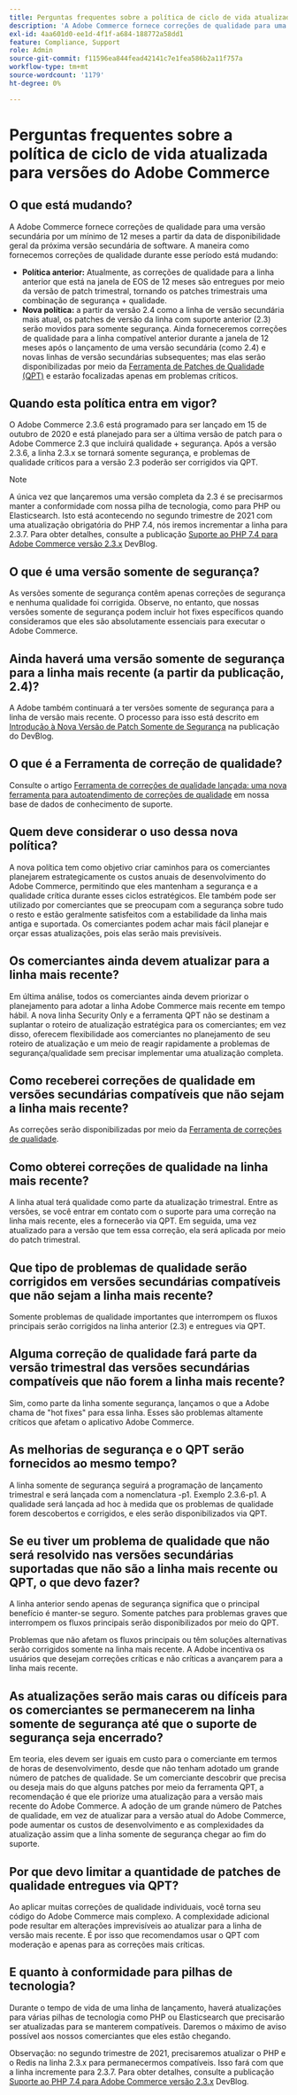 ```yaml
---
title: Perguntas frequentes sobre a política de ciclo de vida atualizada para versões do Adobe Commerce
description: 'A Adobe Commerce fornece correções de qualidade para uma versão secundária por um mínimo de 12 meses a partir da data de disponibilidade geral da próxima versão secundária de software. A maneira como fornecemos correções de qualidade durante esse período está mudando:'
exl-id: 4aa601d0-ee1d-4f1f-a684-188772a58dd1
feature: Compliance, Support
role: Admin
source-git-commit: f11596ea844fead42141c7e1fea586b2a11f757a
workflow-type: tm+mt
source-wordcount: '1179'
ht-degree: 0%

---
```


# Perguntas frequentes sobre a política de ciclo de vida atualizada para versões do Adobe Commerce

## O que está mudando?

A Adobe Commerce fornece correções de qualidade para uma versão secundária por um mínimo de 12 meses a partir da data de disponibilidade geral da próxima versão secundária de software. A maneira como fornecemos correções de qualidade durante esse período está mudando:

* **Política anterior:** Atualmente, as correções de qualidade para a linha anterior que está na janela de EOS de 12 meses são entregues por meio da versão de patch trimestral, tornando os patches trimestrais uma combinação de segurança + qualidade.
* **Nova política:** a partir da versão 2.4 como a linha de versão secundária mais atual, os patches de versão da linha com suporte anterior (2.3) serão movidos para somente segurança. Ainda forneceremos correções de qualidade para a linha compatível anterior durante a janela de 12 meses após o lançamento de uma versão secundária (como 2.4) e novas linhas de versão secundárias subsequentes; mas elas serão disponibilizadas por meio da [Ferramenta de Patches de Qualidade (QPT)](https://experienceleague.adobe.com/en/docs/commerce-operations/tools/quality-patches-tool/quality-patches-tool-to-self-serve-quality-patches) e estarão focalizadas apenas em problemas críticos.

## Quando esta política entra em vigor?

O Adobe Commerce 2.3.6 está programado para ser lançado em 15 de outubro de 2020 e está planejado para ser a última versão de patch para o Adobe Commerce 2.3 que incluirá qualidade + segurança. Após a versão 2.3.6, a linha 2.3.x se tornará somente segurança, e problemas de qualidade críticos para a versão 2.3 poderão ser corrigidos via QPT.

>[!NOTE]
>
>A única vez que lançaremos uma versão completa da 2.3 é se precisarmos manter a conformidade com nossa pilha de tecnologia, como para PHP ou Elasticsearch. Isto está acontecendo no segundo trimestre de 2021 com uma atualização obrigatória do PHP 7.4, nós iremos incrementar a linha para 2.3.7. Para obter detalhes, consulte a publicação [Suporte ao PHP 7.4 para Adobe Commerce versão 2.3.x](https://community.magento.com/t5/Magento-DevBlog/PHP-7-4-support-for-Magento-2-3-x-release-line/ba-p/458946) DevBlog.

## O que é uma versão somente de segurança?

As versões somente de segurança contêm apenas correções de segurança e nenhuma qualidade foi corrigida. Observe, no entanto, que nossas versões somente de segurança podem incluir hot fixes específicos quando consideramos que eles são absolutamente essenciais para executar o Adobe Commerce.

## Ainda haverá uma versão somente de segurança para a linha mais recente (a partir da publicação, 2.4)?

A Adobe também continuará a ter versões somente de segurança para a linha de versão mais recente. O processo para isso está descrito em [Introdução à Nova Versão de Patch Somente de Segurança](https://community.magento.com/t5/Magento-DevBlog/Introducing-the-New-Security-only-Patch-Release/ba-p/141287) na publicação do DevBlog.

## O que é a Ferramenta de correção de qualidade?

Consulte o artigo [Ferramenta de correções de qualidade lançada: uma nova ferramenta para autoatendimento de correções de qualidade](https://experienceleague.adobe.com/en/docs/commerce-operations/tools/quality-patches-tool/quality-patches-tool-to-self-serve-quality-patches) em nossa base de dados de conhecimento de suporte.

## Quem deve considerar o uso dessa nova política?

A nova política tem como objetivo criar caminhos para os comerciantes planejarem estrategicamente os custos anuais de desenvolvimento do Adobe Commerce, permitindo que eles mantenham a segurança e a qualidade crítica durante esses ciclos estratégicos. Ele também pode ser utilizado por comerciantes que se preocupam com a segurança sobre tudo o resto e estão geralmente satisfeitos com a estabilidade da linha mais antiga e suportada. Os comerciantes podem achar mais fácil planejar e orçar essas atualizações, pois elas serão mais previsíveis.

## Os comerciantes ainda devem atualizar para a linha mais recente?

Em última análise, todos os comerciantes ainda devem priorizar o planejamento para adotar a linha Adobe Commerce mais recente em tempo hábil. A nova linha Security Only e a ferramenta QPT não se destinam a suplantar o roteiro de atualização estratégica para os comerciantes; em vez disso, oferecem flexibilidade aos comerciantes no planejamento de seu roteiro de atualização e um meio de reagir rapidamente a problemas de segurança/qualidade sem precisar implementar uma atualização completa.

## Como receberei correções de qualidade em versões secundárias compatíveis que não sejam a linha mais recente?

As correções serão disponibilizadas por meio da [Ferramenta de correções de qualidade](https://experienceleague.adobe.com/en/docs/commerce-operations/tools/quality-patches-tool/quality-patches-tool-to-self-serve-quality-patches).

## Como obterei correções de qualidade na linha mais recente?

A linha atual terá qualidade como parte da atualização trimestral. Entre as versões, se você entrar em contato com o suporte para uma correção na linha mais recente, eles a fornecerão via QPT. Em seguida, uma vez atualizado para a versão que tem essa correção, ela será aplicada por meio do patch trimestral.

## Que tipo de problemas de qualidade serão corrigidos em versões secundárias compatíveis que não sejam a linha mais recente?

Somente problemas de qualidade importantes que interrompem os fluxos principais serão corrigidos na linha anterior (2.3) e entregues via QPT.

## Alguma correção de qualidade fará parte da versão trimestral das versões secundárias compatíveis que não forem a linha mais recente?

Sim, como parte da linha somente segurança, lançamos o que a Adobe chama de &quot;hot fixes&quot; para essa linha. Esses são problemas altamente críticos que afetam o aplicativo Adobe Commerce.

## As melhorias de segurança e o QPT serão fornecidos ao mesmo tempo?

A linha somente de segurança seguirá a programação de lançamento trimestral e será lançada com a nomenclatura -p1. Exemplo 2.3.6-p1. A qualidade será lançada ad hoc à medida que os problemas de qualidade forem descobertos e corrigidos, e eles serão disponibilizados via QPT.

## Se eu tiver um problema de qualidade que não será resolvido nas versões secundárias suportadas que não são a linha mais recente ou QPT, o que devo fazer?

A linha anterior sendo apenas de segurança significa que o principal benefício é manter-se seguro. Somente patches para problemas graves que interrompem os fluxos principais serão disponibilizados por meio do QPT.

Problemas que não afetam os fluxos principais ou têm soluções alternativas serão corrigidos somente na linha mais recente. A Adobe incentiva os usuários que desejam correções críticas e não críticas a avançarem para a linha mais recente.

## As atualizações serão mais caras ou difíceis para os comerciantes se permanecerem na linha somente de segurança até que o suporte de segurança seja encerrado?

Em teoria, eles devem ser iguais em custo para o comerciante em termos de horas de desenvolvimento, desde que não tenham adotado um grande número de patches de qualidade. Se um comerciante descobrir que precisa ou deseja mais do que alguns patches por meio da ferramenta QPT, a recomendação é que ele priorize uma atualização para a versão mais recente do Adobe Commerce. A adoção de um grande número de Patches de qualidade, em vez de atualizar para a versão atual do Adobe Commerce, pode aumentar os custos de desenvolvimento e as complexidades da atualização assim que a linha somente de segurança chegar ao fim do suporte.

## Por que devo limitar a quantidade de patches de qualidade entregues via QPT?

Ao aplicar muitas correções de qualidade individuais, você torna seu código do Adobe Commerce mais complexo. A complexidade adicional pode resultar em alterações imprevisíveis ao atualizar para a linha de versão mais recente. É por isso que recomendamos usar o QPT com moderação e apenas para as correções mais críticas.

## E quanto à conformidade para pilhas de tecnologia?

Durante o tempo de vida de uma linha de lançamento, haverá atualizações para várias pilhas de tecnologia como PHP ou Elasticsearch que precisarão ser atualizadas para se manterem compatíveis. Daremos o máximo de aviso possível aos nossos comerciantes que eles estão chegando.

Observação: no segundo trimestre de 2021, precisaremos atualizar o PHP e o Redis na linha 2.3.x para permanecermos compatíveis. Isso fará com que a linha incremente para 2.3.7. Para obter detalhes, consulte a publicação [Suporte ao PHP 7.4 para Adobe Commerce versão 2.3.x](https://community.magento.com/t5/Magento-DevBlog/PHP-7-4-support-for-Magento-2-3-x-release-line/ba-p/458946) DevBlog.
